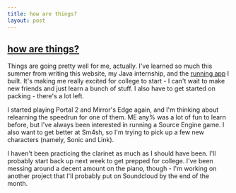 ```yaml
---
title: how are things?
layout: post
---
```

## [how are things?]({{page.url}})

Things are going pretty well for me, actually. I've learned so much this summer from writing this website, my Java internship, and the [running app](https://github.com/eashwar/running-calculator) I built. It's making me really excited for college to start - I can't wait to make new friends and just learn a bunch of stuff. I also have to get started on packing - there's a lot left.
<!--more-->
I started playing Portal 2 and Mirror's Edge again, and I'm thinking about relearning the speedrun for one of them. ME any% was a lot of fun to learn before, but I've always been interested in running a Source Engine game. I also want to get better at Sm4sh, so I'm trying to pick up a few new characters (namely, Sonic and Link).

I haven't been practicing the clarinet as much as I should have been. I'll probably start back up next week to get prepped for college. I've been messing around a decent amount on the piano, though - I'm working on another project that I'll probably put on Soundcloud by the end of the month.
